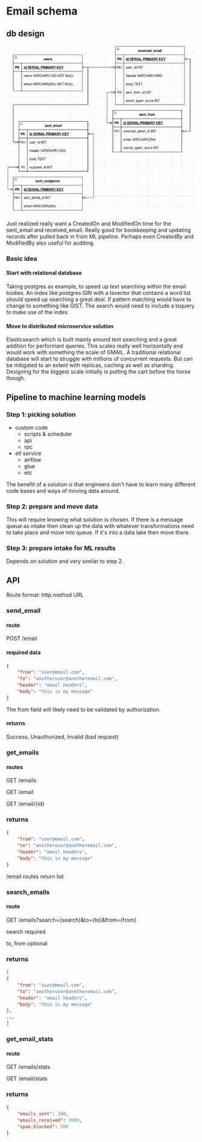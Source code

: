 # Email schema

## db design

![](email_schema_diagram.png?raw=true)

Just realized really want a CreatedOn and ModifiedOn time for the sent\_email and received\_email. Really good for bookkeeping and updating records after pulled back in from ML pipeline. Perhaps even CreatedBy and ModifiedBy also useful for auditing.

### Basic idea

#### Start with relational database

Taking postgres as example, to speed up text searching within the email bodies. An index like postgres GIN with a tsvector that contains a word list should speed up searching a great deal. If pattern matching would have to change to something like GIST. The search would need to include a tsquery to make use of the index.

#### Move to distributed microservice solution 

Elasticsearch which is built mainly around text searching and a great addition for performant queries. This scales really well horizontally and would work with something the scale of GMAIL. A traditional relational database will start to struggle with millions of concurrent requests. But can be mitigated to an extent with replicas, caching as well as sharding. Designing for the biggest scale initially is putting the cart before the horse though.

## Pipeline to machine learning models

### Step 1: picking solution

* custom code
  * scripts & scheduler
  * api
  * rpc
* etl service
  * airflow
  * glue
  * etc

The benefit of a solution is that engineers don't have to learn many different code bases and ways of moving data around.

### Step 2: prepare and move data

This will require knowing what solution is chosen. If there is a message queue as intake then clean up the data with whatever transformations need to take place and move into queue. If it's into a data lake then move there.

### Step 3: prepare intake for ML results

Depends on solution and very similar to step 2. 

## API

Route format: http.method URL

### send\_email

#### route

POST /email

#### required data

```json
{
    "from": "user@email.com",
    "to": "anotheruser@anotheremail.com",
    "header": "email headers",
    "body": "this is my message"
}
```

The from field will likely need to be validated by authorization.

#### returns

Success, Unauthorized, Invalid (bad request)

### get\_emails

#### routes

GET /emails

GET /email

GET /email/{id}

### returns

```json
{
    "from": "user@email.com",
    "to": "anotheruser@anotheremail.com",
    "header": "email headers",
    "body": "this is my message"
}
```

/email routes return list

### search\_emails

#### route

GET /emails?search={search}&to={to}&from={from}

search required

to, from optional

### returns

```json
[
{
    "from": "user@email.com",
    "to": "anotheruser@anotheremail.com",
    "header": "email headers",
    "body": "this is my message"
},
...
]
```

### get\_email\_stats

#### route

GET /emails/stats

GET /email/stats

### returns

```json
{
    "emails_sent": 100,
    "emails_received": 2000,
    "spam_blocked": 500
}
```
